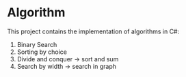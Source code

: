 # Algorithm
This project contains the implementation of algorithms in C#:
1. Binary Search
2. Sorting by choice
3. Divide and conquer -> sort and sum
4. Search by width -> search in graph
